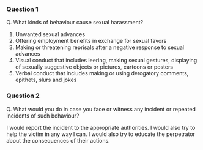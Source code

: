 ### Question 1
Q. What kinds of behaviour cause sexual harassment?

1. Unwanted sexual advances
2. Offering employment benefits in exchange for sexual favors
3. Making or threatening reprisals after a negative response to sexual advances
4. Visual conduct that includes leering, making sexual gestures, displaying of sexually suggestive objects or pictures, cartoons or posters
5. Verbal conduct that includes making or using derogatory comments, epithets, slurs and jokes

### Question 2
Q. What would you do in case you face or witness any incident or repeated incidents of such behaviour?

I would report the incident to the appropriate authorities. I would also try to help the victim in any way I can. I would also try to educate the perpetrator about the consequences of their actions.